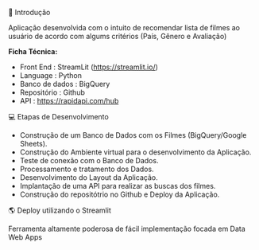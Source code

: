 🚀 Introdução

Aplicação desenvolvida com o intuito de recomendar lista de filmes ao usuário de acordo com algums critérios (País, Gênero e Avaliação)

**Ficha Técnica:**

- Front End : StreamLit (https://streamlit.io/)
- Language : Python
- Banco de dados : BigQuery
- Repositório : Github
- API : https://rapidapi.com/hub



💻 Etapas de Desenvolvimento

- Construção de um Banco de Dados com os Filmes (BigQuery/Google Sheets).
- Construção do Ambiente virtual para o desenvolvimento da Aplicação.
- Teste de conexão com o Banco de Dados.
- Processamento e tratamento dos Dados.
- Desenvolvimento do Layout da Aplicação.
- Implantação de uma API para realizar as buscas dos filmes.
- Construção do repositótrio no Github e Deploy da Aplicação.


🌎 Deploy utilizando o Streamlit

Ferramenta altamente poderosa de fácil implementação focada em Data Web Apps

